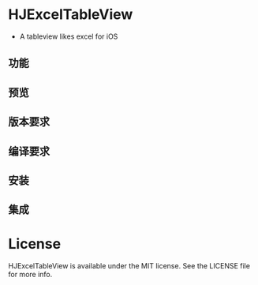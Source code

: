 # HJExcelTableView

* A tableview likes excel for iOS

## 功能

## 预览

## 版本要求

## 编译要求

## 安装

## 集成

# License
HJExcelTableView is available under the MIT license. See the LICENSE file for more info.



